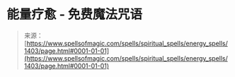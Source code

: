 <!--yml

category: 未分类

date: 2024-06-12 18:34:23

-->

# 能量疗愈 - 免费魔法咒语

> 来源：[https://www.spellsofmagic.com/spells/spiritual_spells/energy_spells/1403/page.html#0001-01-01](https://www.spellsofmagic.com/spells/spiritual_spells/energy_spells/1403/page.html#0001-01-01)
